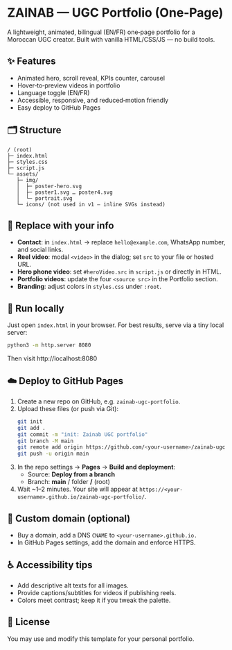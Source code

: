 # ZAINAB — UGC Portfolio (One‑Page)

A lightweight, animated, bilingual (EN/FR) one‑page portfolio for a Moroccan UGC creator. Built with vanilla HTML/CSS/JS — no build tools.

## ✨ Features
- Animated hero, scroll reveal, KPIs counter, carousel
- Hover‑to‑preview videos in portfolio
- Language toggle (EN/FR)
- Accessible, responsive, and reduced‑motion friendly
- Easy deploy to GitHub Pages

## 🗂 Structure
```
/ (root)
├─ index.html
├─ styles.css
├─ script.js
└─ assets/
   ├─ img/
   │  ├─ poster-hero.svg
   │  ├─ poster1.svg … poster4.svg
   │  └─ portrait.svg
   └─ icons/ (not used in v1 — inline SVGs instead)
```

## 🔧 Replace with your info
- **Contact**: in `index.html` → replace `hello@example.com`, WhatsApp number, and social links.
- **Reel video**: modal `<video>` in the dialog; set `src` to your file or hosted URL.
- **Hero phone video**: set `#heroVideo.src` in `script.js` or directly in HTML.
- **Portfolio videos**: update the four `<source src>` in the Portfolio section.
- **Branding**: adjust colors in `styles.css` under `:root`.

## 🚀 Run locally
Just open `index.html` in your browser. For best results, serve via a tiny local server:
```bash
python3 -m http.server 8080
```
Then visit http://localhost:8080

## ☁️ Deploy to GitHub Pages
1. Create a new repo on GitHub, e.g. `zainab-ugc-portfolio`.
2. Upload these files (or push via Git):
   ```bash
   git init
   git add .
   git commit -m "init: Zainab UGC portfolio"
   git branch -M main
   git remote add origin https://github.com/<your-username>/zainab-ugc-portfolio.git
   git push -u origin main
   ```
3. In the repo settings → **Pages** → **Build and deployment**:
   - Source: **Deploy from a branch**
   - Branch: **main** / folder **/** (root)
4. Wait ~1–2 minutes. Your site will appear at `https://<your-username>.github.io/zainab-ugc-portfolio/`.

## 🧩 Custom domain (optional)
- Buy a domain, add a DNS `CNAME` to `<your-username>.github.io.`
- In GitHub Pages settings, add the domain and enforce HTTPS.

## ♿ Accessibility tips
- Add descriptive alt texts for all images.
- Provide captions/subtitles for videos if publishing reels.
- Colors meet contrast; keep it if you tweak the palette.

## 📄 License
You may use and modify this template for your personal portfolio.
